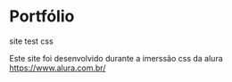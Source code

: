 # Portfólio 
site test css


Este site foi desenvolvido durante a imerssão css da alura
https://www.alura.com.br/
